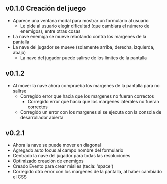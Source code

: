 ## v0.1.0 Creación del juego
 - Aparece una ventana modal para mostrar un formulario al usuario
   - Le pide al usuario elegir dificultad (que cambiara el número de enemigos), entre otras cosas
 - La nave enemiga se mueve rebotando contra los margenes de la pantalla
 - La nave del jugador se mueve (solamente arriba, derecha, izquierda, abajo)
   - La nave del jugador puede salirse de los limites de la pantalla
## v0.1.2
 - Al mover la nave ahora comprueba los margenes de la pantalla para no salirse
   - Corregido error que hacia que los margenes no fueran correctos
     - Corregido error que hacia que los margenes laterales no fueran correctos
   - Corregido un error con los margenes si se ejecuta con la consola de desarrollador abierta
## v0.2.1
 - Ahora la nave se puede mover en diagonal
 - Agregado auto focus al campo nombre del formulario
 - Centrado la nave del jugador para todas las resoluciones
 - Optimizado creación de enemigos
 - Creado Evento para crear misiles (tecla: 'space')
 - Corregido otro error con los margenes de la pantalla, al haber cambiado el CSS